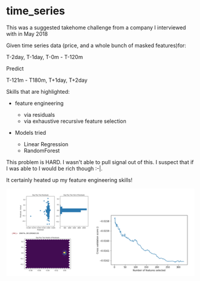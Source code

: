 # time_series

This was a suggested takehome challenge from a company I interviewed with in May 2018

Given time series data (price, and a whole bunch of masked features)for:

T-2day, T-1day, T-0m - T-120m

Predict 

T-121m - T180m, T+1day, T+2day

Skills that are highlighted:
- feature engineering
    - via residuals
    - via exhaustive recursive feature selection

- Models tried
    - Linear Regression
    - RandomForest

This problem is HARD. I wasn't able to pull signal out of this. I suspect that if I was able to I would be rich though :-|. 

It certainly heated up my feature engineering skills!

![hist of residuals and recursive feature elimination](hist_resid_and_rfe.png)

